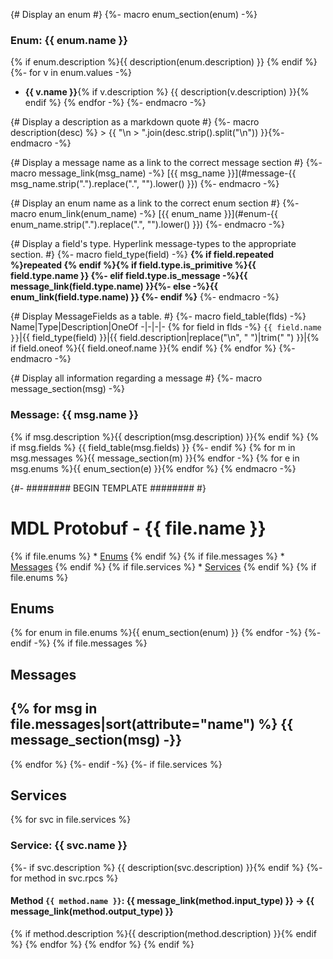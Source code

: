 {# Display an enum #}
{%- macro enum_section(enum) -%}
### Enum: {{ enum.name }}
{% if enum.description %}{{ description(enum.description) }}
{% endif %}
{%- for v in enum.values -%}
 * **{{ v.name }}**{% if v.description %}
 {{ description(v.description) }}{% endif %}
{% endfor -%}
{%- endmacro -%}

{# Display a description as a markdown quote #}
{%- macro description(desc) %} > {{ "\n > ".join(desc.strip().split("\n")) }}{%- endmacro -%}

{# Display a message name as a link to the correct message section #}
{%- macro message_link(msg_name) -%}
[{{ msg_name }}](#message-{{ msg_name.strip(".").replace(".", "").lower() }})
{%- endmacro -%}

{# Display an enum name as a link to the correct enum section #}
{%- macro enum_link(enum_name) -%}
[{{ enum_name }}](#enum-{{ enum_name.strip(".").replace(".", "").lower() }})
{%- endmacro -%}

{# Display a field's type. Hyperlink message-types to the appropriate section. #}
{%- macro field_type(field) -%}
**{% if field.repeated %}repeated {% endif %}{% if field.type.is_primitive %}{{ field.type.name }}
{%- elif field.type.is_message -%}{{ message_link(field.type.name) }}{%- else -%}{{ enum_link(field.type.name) }}
{%- endif %}**
{%- endmacro -%}

{# Display MessageFields as a table. #}
{%- macro field_table(flds) -%}
Name|Type|Description|OneOf
-|-|-|-
{% for field in flds -%}
`{{ field.name }}`|{{ field_type(field) }}|{{ field.description|replace("\n", " ")|trim(" ") }}|{% if field.oneof %}{{ field.oneof.name }}{% endif %}
{% endfor %}
{%- endmacro -%}

{# Display all information regarding a message #}
{%- macro message_section(msg) -%}
### Message: {{ msg.name }}
{% if msg.description %}{{ description(msg.description) }}{% endif %}
{% if msg.fields %}
{{ field_table(msg.fields) }}
{%- endif %}
{% for m in msg.messages %}{{ message_section(m) }}{% endfor -%}
{% for e in msg.enums %}{{ enum_section(e) }}{% endfor %}
{% endmacro -%}

{#- ######## BEGIN TEMPLATE ######## #}

# MDL Protobuf - {{ file.name }}
{% if file.enums %} * [Enums](#enums) {% endif %}
{% if file.messages %} * [Messages](#messages) {% endif %}
{% if file.services %} * [Services](#services) {% endif %}
{% if file.enums %}
## Enums

{% for enum in file.enums %}{{ enum_section(enum) }}
{% endfor -%}
{%- endif -%}
{% if file.messages %}
## Messages
{% for msg in file.messages|sort(attribute="name") %}
{{ message_section(msg) -}}
------
{% endfor %}
{%- endif -%}
{%- if file.services %}
## Services
{% for svc in file.services %}
### Service: {{ svc.name }}
{%- if svc.description %}
{{ description(svc.description) }}{% endif %}
{%- for method in svc.rpcs %}
#### Method `{{ method.name }}`: {{ message_link(method.input_type) }} -> {{ message_link(method.output_type) }}
{% if method.description %}{{ description(method.description) }}{% endif %}
{% endfor %}
{% endfor %}
{% endif %}